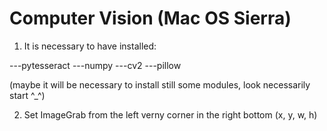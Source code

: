 # Computer Vision (Mac OS Sierra)

1) It is necessary to have installed:

---pytesseract
---numpy
---cv2
---pillow

(maybe it will be necessary to install still some modules, look necessarily start ^_^)

2) Set ImageGrab from the left verny corner in the right bottom (x, y, w, h)

